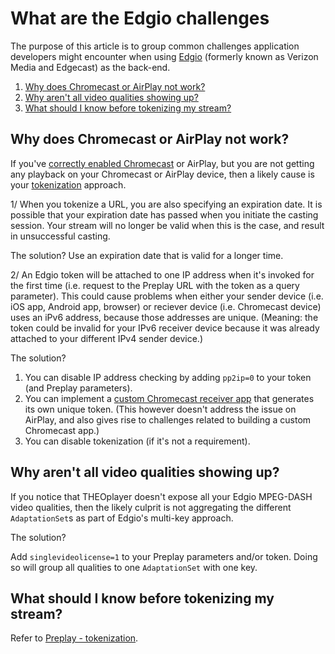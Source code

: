 # What are the Edgio challenges

The purpose of this article is to group common challenges application developers might encounter when using [Edgio](../how-to-guides/05-integrations/uplynk/00-introduction.md) (formerly known as Verizon Media and Edgecast) as the back-end.

1. [Why does Chromecast or AirPlay not work?](#why-does-chromecast-or-airplay-not-work)
2. [Why aren't all video qualities showing up?](#why-arent-all-video-qualities-showing-up)
3. [What should I know before tokenizing my stream?](#what-should-i-know-before-tokenizing-my-stream)

## Why does Chromecast or AirPlay not work?

If you've [correctly enabled Chromecast](../how-to-guides/03-cast/01-chromecast/06-enable-chromecast-on-the-sender.md) or AirPlay,
but you are not getting any playback on your Chromecast or AirPlay device,
then a likely cause is your [tokenization](../how-to-guides/05-integrations/uplynk/01-preplay.md#using-tokens) approach.

1/ When you tokenize a URL, you are also specifying an expiration date.
It is possible that your expiration date has passed when you initiate the casting session.
Your stream will no longer be valid when this is the case, and result in unsuccessful casting.

The solution? Use an expiration date that is valid for a longer time.

2/ An Edgio token will be attached to one IP address when it's invoked for the first time (i.e. request to the Preplay URL with the token as a query parameter).
This could cause problems when either your sender device (i.e. iOS app, Android app, browser) or reciever device (i.e. Chromecast device)
uses an iPv6 address, because those addresses are unique. (Meaning: the token could be invalid for your IPv6 receiver device because it was already attached to your different IPv4 sender device.)

The solution?

1. You can disable IP address checking by adding `pp2ip=0` to your token (and Preplay parameters).
2. You can implement a [custom Chromecast receiver app](https://github.com/THEOplayer/samples-google-cast-v3-receiver) that generates its own unique token.
   (This however doesn't address the issue on AirPlay, and also gives rise to challenges related to building a custom Chromecast app.)
3. You can disable tokenization (if it's not a requirement).

## Why aren't all video qualities showing up?

If you notice that THEOplayer doesn't expose all your Edgio MPEG-DASH video qualities,
then the likely culprit is not aggregating the different `AdaptationSet`s as part of Edgio's multi-key approach.

The solution?

Add `singlevideolicense=1` to your Preplay parameters and/or token.
Doing so will group all qualities to one `AdaptationSet` with one key.

## What should I know before tokenizing my stream?

Refer to [Preplay - tokenization](../how-to-guides/05-integrations/uplynk/01-preplay.md#using-tokens).
